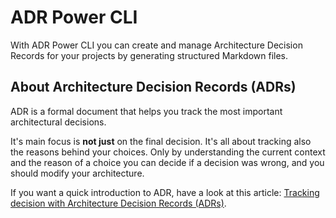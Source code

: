 # ADR Power CLI

With ADR Power CLI you can create and manage Architecture Decision Records for your projects by generating structured Markdown files.

## About Architecture Decision Records (ADRs)

ADR is a formal document that helps you track the most important architectural decisions.

It's main focus is **not just** on the final decision. It's all about tracking also the reasons behind your choices. Only by understanding the current context and the reason of a choice you can decide if a decision was wrong, and you should modify your architecture.

If you want a quick introduction to ADR, have a look at this article: [Tracking decision with Architecture Decision Records (ADRs)](https://www.code4it.dev/architecture-notes/architecture-decision-records/).
